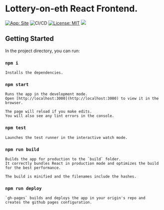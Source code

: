 # Lottery-on-eth React Frontend.
[![App: Site](https://img.shields.io/badge/App-Site-orange)](https://shambu09.github.io/lottery-on-eth-react/)
![CI/CD](https://github.com/shambu09/lottery-on-eth-react/workflows/CI/CD/badge.svg)
[![License: MIT](https://img.shields.io/badge/License-MIT-green.svg)](https://opensource.org/licenses/MIT)
<a href="https://github.com/shambu09/lottery-on-eth">
<img src ="https://img.shields.io/badge/Contract-lottery--on--eth-blue">
</a>


## Getting Started
In the project directory, you can run:

### `npm i`
    Installs the dependencies.

### `npm start`

    Runs the app in the development mode.
    Open [http://localhost:3000](http://localhost:3000) to view it in the browser.

    The page will reload if you make edits.
    You will also see any lint errors in the console.

### `npm test`

    Launches the test runner in the interactive watch mode.

### `npm run build`

    Builds the app for production to the `build` folder.
    It correctly bundles React in production mode and optimizes the build for the best performance.

    The build is minified and the filenames include the hashes.

### `npm run deploy`

    `gh-pages` builds and deploys the app in your origin's repo and creates the github pages configuration.
